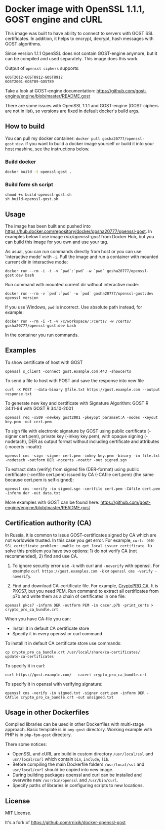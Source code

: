 # Docker image with OpenSSL 1.1.1, GOST engine and cURL

This image was built to have ability to connect to servers with GOST SSL certificates.
In addition, it helps to encrypt, decrypt, hash messages with GOST algorithms.

Since version 1.1.1 OpenSSL does not contain GOST-engine anymore, but it can be compiled and used separately.
This image does this work.

Output of `openssl ciphers` supports:

```
GOST2012-GOST8912-GOST8912
GOST2001-GOST89-GOST89
```

Take a look at GOST-engine documentation: https://github.com/gost-engine/engine/blob/master/README.gost

There are some issues with OpenSSL 1.1.1 and GOST-engine (GOST ciphers are not in list), so versions are fixed in default docker's build args.

## How to build

You can pull my docker container: `docker pull gosha20777/openssl-gost:dev`. if you want to build a docker image yourself or build it into your host mashine, see the instructions below.

### Build docker
```bash
docker build -t openssl-gost .
```

### Build form sh script

```
chmod +x build-openssl-gost.sh
sh build-openssl-gost.sh
```

## Usage

The image has been built and pushed into https://hub.docker.com/repository/docker/gosha20777/openssl-gost.
In examples below I use image *rnix/openssl-gost* from Docker Hub, but you can build this image for you own and use your tag.

As usual, you can run commands directly from host or you can use 'interactive mode' with `-i`.
Pull the image and run a container with mounted current dir in interactive mode:

```
docker run --rm -i -t -v `pwd`:`pwd` -w `pwd` gosha20777/openssl-gost:dev bash
```
Run command with mounted current dir without interactive mode:

```
docker run --rm -v `pwd`:`pwd` -w `pwd` gosha20777/openssl-gost:dev openssl version
```

If you use Windows, `pwd` is incorrect. Use absolute path instead, for example:
```
docker run --rm -i -t -v /c/workspace/:/certs/ -w /certs/ gosha20777/openssl-gost:dev bash
```
    
In the container you run commands.

## Examples

To show certificate of host with GOST
```
openssl s_client -connect gost.example.com:443 -showcerts
```

To send a file to host with POST and save the response into new file
```
curl -X POST --data-binary @file.txt https://gost.example.com --output response.txt
```

To generate new key and certificate with Signature Algorithm: GOST R 34.11-94 with GOST R 34.10-2001
```
openssl req -x509 -newkey gost2001 -pkeyopt paramset:A -nodes -keyout key.pem -out cert.pem
```

To sign file with electronic signature by GOST using public certificate (-signer cert.pem),
private key (-inkey key.pem), with opaque signing (-nodetach),
DER as output format without including certificate and attributes (-nocerts -noattr):
```
openssl cms -sign -signer cert.pem -inkey key.pem -binary -in file.txt -nodetach -outform DER -nocerts -noattr -out signed.sgn
```

To extract data (verify) from signed file (DER-format) using public certificate (-certfile cert.pem) 
issued by CA (-CAfile cert.pem) (the same because cert.pem is self-signed):
```
openssl cms -verify -in signed.sgn -certfile cert.pem -CAfile cert.pem -inform der -out data.txt
```

More examples with GOST can be found here: https://github.com/gost-engine/engine/blob/master/README.gost

## Certification authority (CA)

In Russia, it is common to issue GOST-certificates signed by CA which are not worldwide trusted.
In this case you get error. For example, `curl: (60) SSL certificate problem: unable to get local issuer certificate`.
To solve this problem you have two options: 1) do not verify CA (not recommended), 2) find and use CA.

1. To ignore security error use `-k` with curl and `-noverify` with openssl. 
For example `curl https://gost.examples.com -k` or `openssl cms -verify -noverify`.

2. Find and download CA-certificate file. 
For example, [CryptoPRO CA](http://cpca.cryptopro.ru/cacer.p7b). It is PKCS7, but you need PEM.
Run command to extract all certificates from p7b and write them as a chain of certificates in one file:
```
openssl pkcs7 -inform DER -outform PEM -in cacer.p7b -print_certs > crypto_pro_ca_bundle.crt
```

When you have CA-file you can: 

* Install it in default CA certificate store
* Specify it in every openssl or curl command

To install it in default CA certificate store use commands:
```
cp crypto_pro_ca_bundle.crt /usr/local/share/ca-certificates/
update-ca-certificates
```

To specify it in curl:
```
curl https://gost.example.com/ --cacert crypto_pro_ca_bundle.crt
```

To specify it in openssl with verifying signature:
```
openssl cms -verify -in signed.txt -signer cert.pem -inform DER -CAfile crypto_pro_ca_bundle.crt -out unsigned.txt
```

## Usage in other Dockerfiles

Compiled libraries can be used in other Dockerfiles with multi-stage approach. Basic template is in `any-gost` directory.
Working example with PHP is in `php-fpm-gost` directory.

There some notices:

* OpenSSL and cURL are build in custom directory `/usr/local/ssl` and `usr/local/curl` 
  which contain `bin`, `include`, `lib`.
* Before compiling the main Dockerfile folders `/usr/local/ssl` and `usr/local/curl` should be copied into new image.
* During building packages openssl and curl can be installed and overwrite new `/usr/bin/openssl` and `/usr/bin/curl`.
* Specify paths of libraries in configuring scripts to new locations.

## License

MIT License.

It's a fork of https://github.com/rnixik/docker-openssl-gost